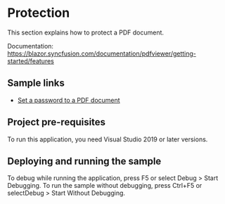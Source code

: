 # Protection
This section explains how to protect a PDF document.

Documentation: https://blazor.syncfusion.com/documentation/pdfviewer/getting-started/features

## Sample links
* <a href="Protect a PDF document">Set a password to a PDF document</a>

## Project pre-requisites
To run this application, you need Visual Studio 2019 or later versions.

## Deploying and running the sample
To debug while running the application, press F5 or select Debug > Start Debugging. To run the sample without debugging, press Ctrl+F5 or selectDebug > Start Without Debugging.
